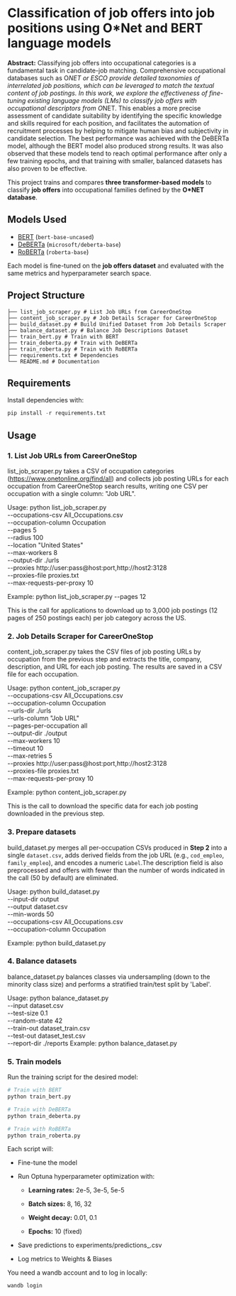 # Classification of job offers into job positions using O*Net and BERT language models

**Abstract:**
Classifying job offers into occupational categories is a fundamental task in candidate-job matching. Comprehensive occupational databases such as O*NET or ESCO provide detailed taxonomies of interrelated job positions, which can be leveraged to match the textual content of job postings. In this work, we explore the effectiveness of fine-tuning existing language models (LMs) to classify job offers with occupational descriptors from O*NET. This enables a more precise assessment of candidate suitability by identifying the specific knowledge and skills required for each position, and facilitates the automation of recruitment processes by helping to mitigate human bias and subjectivity in candidate selection. The best performance was achieved with the DeBERTa model, although the BERT model
also produced strong results. It was also observed that these models tend to reach optimal performance after only a few training epochs, and that training with smaller, balanced datasets has also proven to be effective.

This project trains and compares **three transformer-based models** to classify **job offers** into occupational families defined by the **O*NET database**.

## Models Used
- [BERT](https://huggingface.co/bert-base-uncased) (`bert-base-uncased`)
- [DeBERTa](https://huggingface.co/microsoft/deberta-base) (`microsoft/deberta-base`)
- [RoBERTa](https://huggingface.co/roberta-base) (`roberta-base`)

Each model is fine-tuned on the **job offers dataset** and evaluated with the same metrics and hyperparameter search space.

## Project Structure
```
├── list_job_scraper.py # List Job URLs from CareerOneStop
├── content_job_scraper.py # Job Details Scraper for CareerOneStop
├── build_dataset.py # Build Unified Dataset from Job Details Scraper
├── balance_dataset.py # Balance Job Descriptions Dataset
├── train_bert.py # Train with BERT
├── train_deberta.py # Train with DeBERTa
├── train_roberta.py # Train with RoBERTa
├── requirements.txt # Dependencies
└── README.md # Documentation
```
## Requirements
Install dependencies with:
```python
pip install -r requirements.txt
```
## Usage

### 1. List Job URLs from CareerOneStop
list_job_scraper.py takes a CSV of occupation categories (https://www.onetonline.org/find/all) and collects job posting URLs for each occupation from CareerOneStop search results, writing one CSV per occupation with a single column: "Job URL".

Usage:
    python list_job_scraper.py \
        --occupations-csv All_Occupations.csv \
        --occupation-column Occupation \
        --pages 5 \
        --radius 100 \
        --location "United States" \
        --max-workers 8 \
        --output-dir ./urls \
        --proxies http://user:pass@host:port,http://host2:3128 \
        --proxies-file proxies.txt \
        --max-requests-per-proxy 10

Example:
    python list_job_scraper.py --pages 12

This is the call for applications to download up to 3,000 job postings (12 pages of 250 postings each) per job category across the US.

### 2. Job Details Scraper for CareerOneStop

content_job_scraper.py takes the CSV files of job posting URLs by occupation from the previous step and extracts the title, company, description, and URL for each job posting. The results are saved in a CSV file for each occupation.

Usage:
    python content_job_scraper.py \
        --occupations-csv All_Occupations.csv \
        --occupation-column Occupation \
        --urls-dir ./urls \
        --urls-column "Job URL" \
        --pages-per-occupation all \
        --output-dir ./output \
        --max-workers 10 \
        --timeout 10 \
        --max-retries 5 \
        --proxies http://user:pass@host:port,http://host2:3128 \
        --proxies-file proxies.txt \
        --max-requests-per-proxy 10

Example:
    python content_job_scraper.py

This is the call to download the specific data for each job posting downloaded in the previous step.

### 3. Prepare datasets

build_dataset.py merges all per-occupation CSVs produced in **Step 2** into a single `dataset.csv`, adds derived fields from the job URL (e.g., `cod_empleo`, `family_empleo`), and encodes a numeric `Label`.The description field is also preprocessed and offers with fewer than the number of words indicated in the call (50 by default) are eliminated.

Usage:
    python build_dataset.py \
        --input-dir output \
        --output dataset.csv \
        --min-words 50 \
        --occupations-csv All_Occupations.csv \
        --occupation-column Occupation

Example:
    python build_dataset.py

### 4. Balance datasets

balance_dataset.py balances classes via undersampling (down to the minority class size) and performs a stratified train/test split by 'Label'.

Usage:
    python balance_dataset.py \
        --input dataset.csv \
        --test-size 0.1 \
        --random-state 42 \
        --train-out dataset_train.csv \
        --test-out dataset_test.csv \
        --report-dir ./reports
Example:
    python balance_dataset.py
    
### 5. Train models

Run the training script for the desired model:
```python
# Train with BERT
python train_bert.py

# Train with DeBERTa
python train_deberta.py

# Train with RoBERTa
python train_roberta.py
```
Each script will:

- Fine-tune the model

- Run Optuna hyperparameter optimization with:

    - **Learning rates:** 2e-5, 3e-5, 5e-5
    
    - **Batch sizes:** 8, 16, 32
    
    - **Weight decay:** 0.01, 0.1
    
    - **Epochs:** 10 (fixed)

- Save predictions to experiments/predictions_<model>.csv

- Log metrics to Weights & Biases

You need a wandb account and to log in locally:
```
wandb login
```





